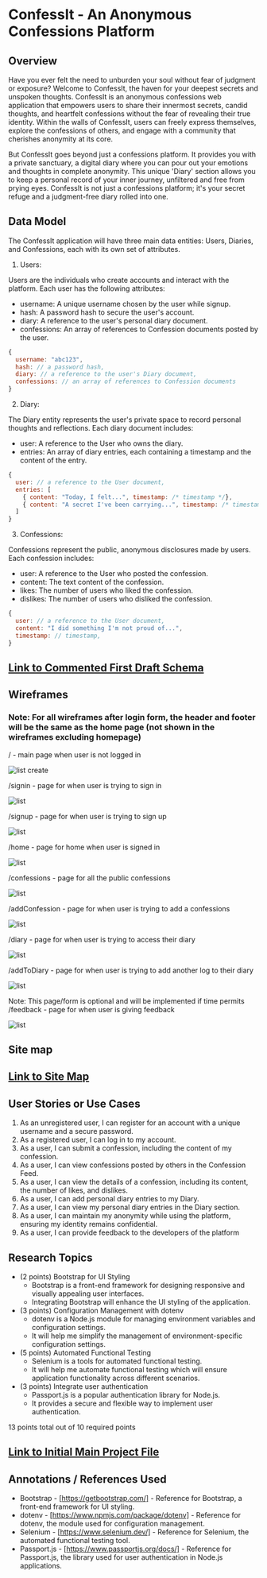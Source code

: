 # ConfessIt - An Anonymous Confessions Platform
## Overview

Have you ever felt the need to unburden your soul without fear of judgment or exposure? Welcome to ConfessIt, the haven for your deepest secrets and unspoken thoughts. ConfessIt is an anonymous confessions web application that empowers users to share their innermost secrets, candid thoughts, and heartfelt confessions without the fear of revealing their true identity. Within the walls of ConfessIt, users can freely express themselves, explore the confessions of others, and engage with a community that cherishes anonymity at its core.

But ConfessIt goes beyond just a confessions platform. It provides you with a private sanctuary, a digital diary where you can pour out your emotions and thoughts in complete anonymity. This unique 'Diary' section allows you to keep a personal record of your inner journey, unfiltered and free from prying eyes. ConfessIt is not just a confessions platform; it's your secret refuge and a judgment-free diary rolled into one.
## Data Model

The ConfessIt application will have three main data entities: Users, Diaries, and Confessions, each with its own set of attributes.

1. Users:

Users are the individuals who create accounts and interact with the platform.
Each user has the following attributes:
* username: A unique username chosen by the user while signup.
* hash: A password hash to secure the user's account.
* diary: A reference to the user's personal diary document.
* confessions: An array of references to Confession documents posted by the user.

```javascript
{
  username: "abc123",
  hash: // a password hash,
  diary: // a reference to the user's Diary document,
  confessions: // an array of references to Confession documents
}
```

2. Diary:

The Diary entity represents the user's private space to record personal thoughts and reflections.
Each diary document includes:
* user: A reference to the User who owns the diary.
* entries: An array of diary entries, each containing a timestamp and the content of the entry.

```javascript
{
  user: // a reference to the User document,
  entries: [
    { content: "Today, I felt...", timestamp: /* timestamp */},
    { content: "A secret I've been carrying...", timestamp: /* timestamp */ },
  ]
}
```

3. Confessions:

Confessions represent the public, anonymous disclosures made by users.
Each confession includes:
* user: A reference to the User who posted the confession.
* content: The text content of the confession.
* likes: The number of users who liked the confession.
* dislikes: The number of users who disliked the confession.

```javascript
{
  user: // a reference to the User document,
  content: "I did something I'm not proud of...",
  timestamp: // timestamp,
}
```
## [Link to Commented First Draft Schema](db.mjs) 

## Wireframes
### Note: For all wireframes after login form, the header and footer will be the same as the home page (not shown in the wireframes excluding homepage)
/ - main page when user is not logged in

![list create](documentation/IMG_7054.png)

/signin - page for when user is trying to sign in

![list](documentation/IMG_7055.png)

/signup - page for when user is trying to sign up

![list](documentation/IMG_7056.png)

/home - page for home when user is signed in

![list](documentation/IMG_7057.png)

/confessions - page for all the public confessions

![list](documentation/IMG_7059.png)

/addConfession - page for when user is trying to add a confessions

![list](documentation/IMG_7058.png)

/diary - page for when user is trying to access their diary

![list](documentation/IMG_7060.png)

/addToDiary - page for when user is trying to add another log to their diary

![list](documentation/IMG_7061.png)

Note: This page/form is optional and will be implemented if time permits
/feedback - page for when user is giving feedback

![list](documentation/IMG_7063.png)

## Site map
## [Link to Site Map](documentation/site_map.png)

## User Stories or Use Cases

1. As an unregistered user, I can register for an account with a unique username and a secure password.
2. As a registered user, I can log in to my account.
3. As a user, I can submit a confession, including the content of my confession.
4. As a user, I can view confessions posted by others in the Confession Feed.
5. As a user, I can view the details of a confession, including its content, the number of likes, and dislikes.
6. As a user, I can add personal diary entries to my Diary.
7. As a user, I can view my personal diary entries in the Diary section.
8. As a user, I can maintain my anonymity while using the platform, ensuring my identity remains confidential.
9. As a user, I can provide feedback to the developers of the platform

## Research Topics

* (2 points) Bootstrap for UI Styling
    * Bootstrap is a front-end framework for designing responsive and visually appealing user interfaces.
    * Integrating Bootstrap will enhance the UI styling of the application.
* (3 points) Configuration Management with dotenv
  * dotenv is a Node.js module for managing environment variables and configuration settings.
  * It will help me simplify the management of environment-specific configuration settings.
* (5 points) Automated Functional Testing
  * Selenium is a tools for automated functional testing.
  * It will help me automate functional testing which will ensure application functionality across different scenarios.
* (3 points) Integrate user authentication
  * Passport.js is a popular authentication library for Node.js.
  * It provides a secure and flexible way to implement user authentication.

13 points total out of 10 required points


## [Link to Initial Main Project File](app.mjs) 

## Annotations / References Used

* Bootstrap - [https://getbootstrap.com/] - Reference for Bootstrap, a front-end framework for UI styling.
* dotenv - [https://www.npmjs.com/package/dotenv] - Reference for dotenv, the module used for configuration management.
* Selenium - [https://www.selenium.dev/] - Reference for Selenium, the automated functional testing tool.
* Passport.js - [https://www.passportjs.org/docs/] - Reference for Passport.js, the library used for user authentication in Node.js applications.